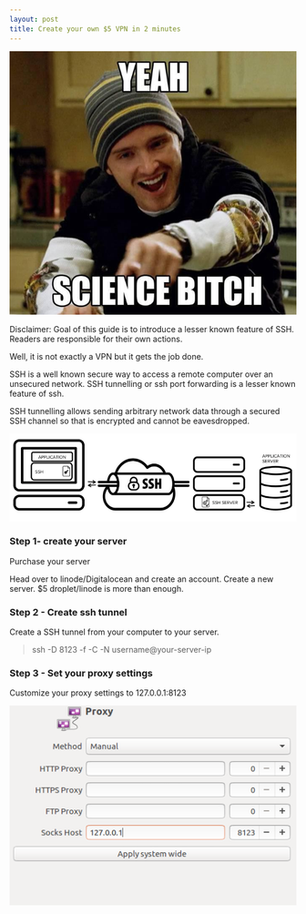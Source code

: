 ```yaml
---
layout: post
title: Create your own $5 VPN in 2 minutes
---
```


![](/images/migrated/1__xYNBKqVzOa3kuBFNza0Ujw.jpeg)

Disclaimer: Goal of this guide is to introduce a lesser known feature of SSH. Readers are responsible for their own actions.

Well, it is not exactly a VPN but it gets the job done.

SSH is a well known secure way to access a remote computer over an unsecured network. SSH tunnelling or ssh port forwarding is a lesser known feature of ssh.

SSH tunnelling allows sending arbitrary network data through a secured SSH channel so that is encrypted and cannot be eavesdropped.

![](/images/migrated/1__7EomfYfi__TYzKztJQ__EkOQ.png)

### Step 1- create your server

Purchase your server

Head over to linode/Digitalocean and create an account. Create a new server. $5 droplet/linode is more than enough.

### Step 2 - Create ssh tunnel

Create a SSH tunnel from your computer to your server.

> ssh -D 8123 -f -C -N username@your-server-ip

### Step 3 - Set your proxy settings

Customize your proxy settings to 127.0.0.1:8123

![](/images/migrated/1__b0Zvlfkhjs3yqnjhpCsPdA.png)